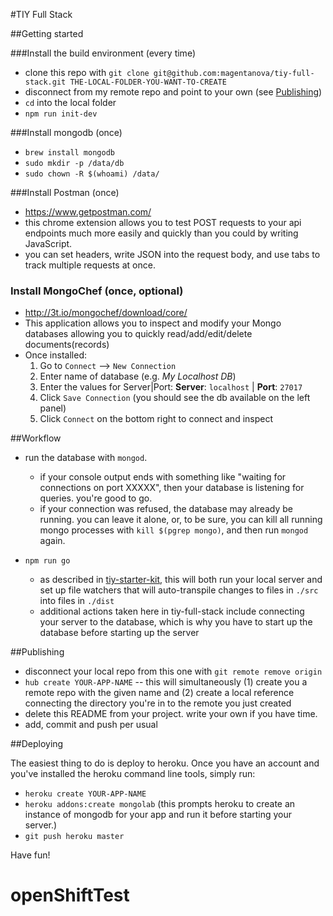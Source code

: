 #TIY Full Stack

##Getting started

###Install the build environment (every time)

  - clone this repo with `git clone git@github.com:magentanova/tiy-full-stack.git THE-LOCAL-FOLDER-YOU-WANT-TO-CREATE`
  - disconnect from my remote repo and point to your own (see [Publishing](#publishing))
  - `cd` into the local folder
  - `npm run init-dev`
  

###Install mongodb (once)

  - `brew install mongodb`
  - `sudo mkdir -p /data/db`
  - `sudo chown -R $(whoami) /data/`

  
###Install Postman (once)

  - https://www.getpostman.com/
  - this chrome extension allows you to test POST requests to your api endpoints much more easily and quickly than you could by writing JavaScript. 
  - you can set headers, write JSON into the request body, and use tabs to track multiple requests at once.

### Install MongoChef (once, optional)

  - http://3t.io/mongochef/download/core/
  - This application allows you to inspect and modify your Mongo databases allowing you to quickly read/add/edit/delete documents(records)
  - Once installed:
    1. Go to `Connect` --> `New Connection`
    2. Enter name of database (e.g. *My Localhost DB*)
    3. Enter the values for Server|Port: 
       **Server**: `localhost` | **Port**: `27017`
    4. Click `Save Connection` 
      (you should see the db available on the left panel)
    5. Click `Connect` on the bottom right to connect and inspect

##Workflow

  - run the database with `mongod`.
    - if your console output ends with something like "waiting for connections on port XXXXX", then your database is listening for queries. you're good to go.
    - if your connection was refused, the database may already be running. you can leave it alone, or, to be sure, you can kill all running mongo processes with `kill $(pgrep mongo)`, and then run `mongod` again.

  - `npm run go`
    - as described in [tiy-starter-kit](https://github.com/magentanova/tiy-starter-kit), this will both run your local server and set up file watchers that will auto-transpile changes to files in `./src` into files in `./dist`
    - additional actions taken here in tiy-full-stack include connecting your server to the database, which is why you have to start up the database before starting up the server
  

##Publishing

  - disconnect your local repo from this one with `git remote remove origin`
  - `hub create YOUR-APP-NAME` -- this will simultaneously (1) create you a remote repo with the given name and (2) create a local reference connecting the directory you're in to the remote you just created
  - delete this README from your project. write your own if you have time.
  - add, commit and push per usual


##Deploying 

The easiest thing to do is deploy to heroku. Once you have an account and you've installed the heroku command line tools, simply run: 
 
  - `heroku create YOUR-APP-NAME`
  - `heroku addons:create mongolab` (this prompts heroku to create an instance of mongodb for your app and run it before starting your server.)
  - `git push heroku master`

Have fun!
# openShiftTest

